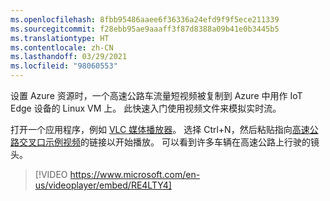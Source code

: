 ```yaml
---
ms.openlocfilehash: 8fbb95486aaee6f36336a24efd9f9f5ece211339
ms.sourcegitcommit: f28ebb95ae9aaaff3f87d8388a09b41e0b3445b5
ms.translationtype: HT
ms.contentlocale: zh-CN
ms.lasthandoff: 03/29/2021
ms.locfileid: "98060553"
---
```

设置 Azure 资源时，一个高速公路车流量短视频被复制到 Azure 中用作 IoT Edge 设备的 Linux VM 上。 此快速入门使用视频文件来模拟实时流。

打开一个应用程序，例如 [VLC 媒体播放器](https://www.videolan.org/vlc/)。 选择 Ctrl+N，然后粘贴指向[高速公路交叉口示例视频](https://lvamedia.blob.core.windows.net/public/camera-300s.mkv)的链接以开始播放。 可以看到许多车辆在高速公路上行驶的镜头。

> [!VIDEO https://www.microsoft.com/en-us/videoplayer/embed/RE4LTY4]
